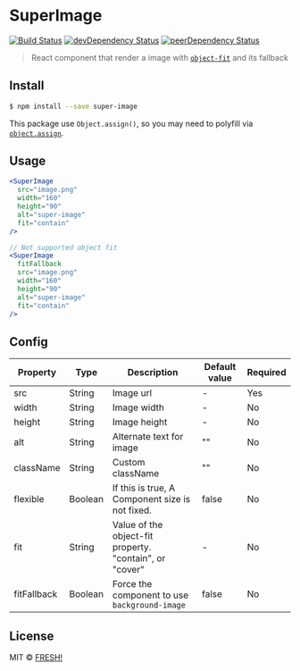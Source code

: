# SuperImage

[![Build Status](https://travis-ci.org/openfresh/super-image.svg?branch=master)](https://travis-ci.org/openfresh/super-image)
[![devDependency Status](https://david-dm.org/openfresh/super-image/dev-status.svg)](https://david-dm.org/openfresh/super-image?type=dev)
[![peerDependency Status](https://david-dm.org/openfresh/super-image/peer-status.svg)](https://david-dm.org/openfresh/super-image?type=peer)

> React component that render a image with [`object-fit`](https://developer.mozilla.org/docs/Web/CSS/object-fit) and its fallback

## Install

```bash
$ npm install --save super-image
```

This package use `Object.assign()`, so you may need to polyfill via [`object.assign`](https://github.com/ljharb/object.assign).

## Usage

```jsx
<SuperImage
  src="image.png"
  width="160"
  height="90"
  alt="super-image"
  fit="contain"
/>

// Not supported object fit
<SuperImage
  fitFallback
  src="image.png"
  width="160"
  height="90"
  alt="super-image"
  fit="contain"
/>
```

## Config

| Property | Type | Description | Default value | Required |
|----------|------|-------------|---------------|----------|
| src | String | Image url | - | Yes |
| width | String | Image width | - | No |
| height | String | Image height | - | No |
| alt | String | Alternate text for image| "" | No |
| className | String | Custom className | "" | No |
| flexible | Boolean |If this is true, A Component size is not fixed. | false | No |
| fit | String | Value of the object-fit property. "contain", or "cover" | - | No |
| fitFallback | Boolean | Force the component to use `background-image` | false | No |

## License

MIT © [FRESH!](https://github.com/openfresh)
